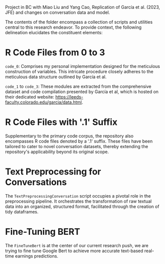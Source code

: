 Project in BC with Miao Liu and Yang Cao, Replication of García et al. (2023, JFE) and changes on conversation data and model.

The contents of the folder encompass a collection of scripts and utilities central to this research endeavor. To provide context, the following delineation elucidates the constituent elements:

# R Code Files from 0 to 3  
`code_0`: Comprises my personal implementation designed for the meticulous construction of variables. This intricate procedure closely adheres to the meticulous data structure outlined by García et al.

`code_1` to `code_3`: These modules are extracted from the comprehensive dataset and code compilation presented by García et al, which is hosted on their dedicated website: https://leeds-faculty.colorado.edu/garcia/data.html.

# R Code Files with '.1' Suffix  
Supplementary to the primary code corpus, the repository also encompasses R code files denoted by a '.1' suffix. These files have been tailored to cater to novel conversation datasets, thereby extending the repository's applicability beyond its original scope.

# Text Preprocessing for Conversations  
The `TextPreprocessingConversation` script occupies a pivotal role in the preprocessing pipeline. It orchestrates the transformation of raw textual data into an organized, structured format, facilitated through the creation of tidy dataframes.

# Fine-Tuning BERT 
The `FineTuneBert` is at the center of our current research push, we are trying to fine tune Google Bert to achieve more accurate text-based real-time earnings predictions.


